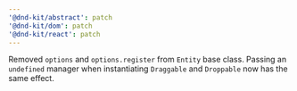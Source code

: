 ```yaml
---
'@dnd-kit/abstract': patch
'@dnd-kit/dom': patch
'@dnd-kit/react': patch
---
```


Removed `options` and `options.register` from `Entity` base class. Passing an `undefined` manager when instantiating `Draggable` and `Droppable` now has the same effect.

